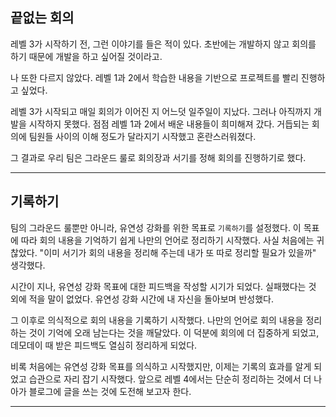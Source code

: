 ## 끝없는 회의

레벨 3가 시작하기 전, 그런 이야기를 들은 적이 있다.
초반에는 개발하지 않고 회의를 하기 때문에 개발을 하고 싶어질 것이라고.

나 또한 다르지 않았다.
레벨 1과 2에서 학습한 내용을 기반으로 프로젝트를 빨리 진행하고 싶었다.

레벨 3가 시작되고 매일 회의가 이어진 지 어느덧 일주일이 지났다.
그러나 아직까지 개발을 시작하지 못했다.
점점 레벨 1과 2에서 배운 내용들이 희미해져 갔다.
거듭되는 회의에 팀원들 사이의 이해 정도가 달라지기 시작했고 혼란스러워졌다.

그 결과로 우리 팀은 그라운드 룰로 회의장과 서기를 정해 회의를 진행하기로 했다.

---

## 기록하기

팀의 그라운드 룰뿐만 아니라, 유연성 강화를 위한 목표로 `기록하기`를 설정했다.
이 목표에 따라 회의 내용을 기억하기 쉽게 나만의 언어로 정리하기 시작했다.
사실 처음에는 귀찮았다. "이미 서기가 회의 내용을 정리해 주는데 내가 또 따로 정리할 필요가 있을까" 생각했다.

시간이 지나, 유연성 강화 목표에 대한 피드백을 작성할 시기가 되었다.
실패했다는 것 외에 적을 말이 없었다.
유연성 강화 시간에 내 자신을 돌아보며 반성했다.

그 이후로 의식적으로 회의 내용을 기록하기 시작했다.
나만의 언어로 회의 내용을 정리하는 것이 기억에 오래 남는다는 것을 깨달았다.
이 덕분에 회의에 더 집중하게 되었고, 데모데이 때 받은 피드백도 열심히 정리하게 되었다.

비록 처음에는 유연성 강화 목표를 의식하고 시작했지만, 이제는 기록의 효과를 알게 되었고 습관으로 자리 잡기 시작했다.
앞으로 레벨 4에서는 단순히 정리하는 것에서 더 나아가 블로그에 글을 쓰는 것에 도전해 보고자 한다.

---
